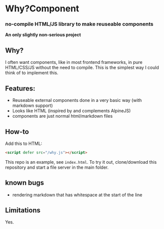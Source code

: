 # Why?Component

### no-compile HTML/JS library to make reuseable components

**An only slightly non-serious project**

## Why?
I often want components, like in most frontend frameworks, in pure HTML/CSS/JS without the need to compile. This is the simplest way I could think of to implement this.


## Features:

- Reuseable external components done in a very basic way (with markdown support)
- Looks like HTML (inspired by and complements AlpineJS)
- components are just normal html/markdown files

## How-to

Add this to HTML:

```html
<script defer src="/why.js"></script>
```

This repo is an example, see `index.html`. To try it out, clone/download this repository and start a file server in the main folder.

## known bugs

- rendering markdown that has whitespace at the start of the line


## Limitations
Yes.
